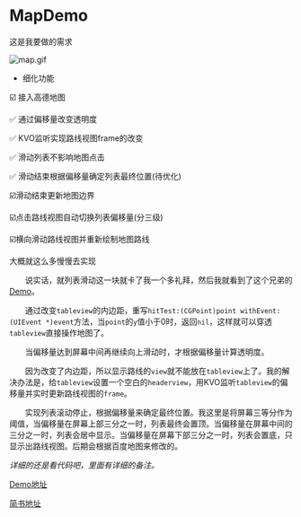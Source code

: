 # MapDemo


这是我要做的需求

![map.gif](https://upload-images.jianshu.io/upload_images/1682698-4bd4d218aeb6a685.gif?imageMogr2/auto-orient/strip)

+ 细化功能

☑️ 接入高德地图

✅ 通过偏移量改变透明度

✅ KVO监听实现路线视图frame的改变

✅ 滑动列表不影响地图点击

✅ 滑动结束根据偏移量确定列表最终位置(待优化)

☑️滑动结束更新地图边界

☑️点击路线视图自动切换列表偏移量(分三级)

☑️横向滑动路线视图并重新绘制地图路线

大概就这么多慢慢去实现

&emsp;&emsp;说实话，就列表滑动这一块就卡了我一个多礼拜，然后我就看到了这个兄弟的[Demo](https://github.com/WiitterSimithYU/--hipview)。

&emsp;&emsp;通过改变`tableview`的内边距，重写`hitTest:(CGPoint)point withEvent:(UIEvent *)event`方法，当`point`的`y`值小于0时，返回`nil`，这样就可以穿透`tableview`直接操作地图了。

&emsp;&emsp;当偏移量达到屏幕中间再继续向上滑动时，才根据偏移量计算透明度。

&emsp;&emsp;因为改变了内边距，所以显示路线的`view`就不能放在`tableview`上了。我的解决办法是，给`tableview`设置一个空白的`headerview`，用KVO监听`tableview`的偏移量并实时更新路线视图的`frame`。

&emsp;&emsp;实现列表滚动停止，根据偏移量来确定最终位置。我这里是将屏幕三等分作为阈值，当偏移量在屏幕上部三分之一时，列表最终会置顶。当偏移量在屏幕中间的三分之一时，列表会居中显示。当偏移量在屏幕下部三分之一时，列表会置底，只显示出路线视图。后期会根据百度地图来修改的。


*详细的还是看代码吧，里面有详细的备注。*

[Demo地址](https://github.com/24KYang/MapDemo/tree/master)

[简书地址](https://www.jianshu.com/p/c8ef6f62b6a1)
